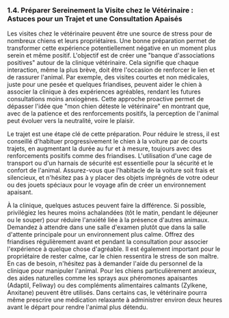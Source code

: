 ### **1.4. Préparer Sereinement la Visite chez le Vétérinaire : Astuces pour un Trajet et une Consultation Apaisés**

Les visites chez le vétérinaire peuvent être une source de stress pour de nombreux chiens et leurs propriétaires. Une bonne préparation permet de transformer cette expérience potentiellement négative en un moment plus serein et même positif. L'objectif est de créer une "banque d'associations positives" autour de la clinique vétérinaire. Cela signifie que chaque interaction, même la plus brève, doit être l'occasion de renforcer le lien et de rassurer l'animal. Par exemple, des visites courtes et non médicales, juste pour une pesée et quelques friandises, peuvent aider le chien à associer la clinique à des expériences agréables, rendant les futures consultations moins anxiogènes. Cette approche proactive permet de dépasser l'idée que "mon chien déteste le vétérinaire" en montrant que, avec de la patience et des renforcements positifs, la perception de l'animal peut évoluer vers la neutralité, voire le plaisir.

Le trajet est une étape clé de cette préparation. Pour réduire le stress, il est conseillé d'habituer progressivement le chien à la voiture par de courts trajets, en augmentant la durée au fur et à mesure, toujours avec des renforcements positifs comme des friandises. L'utilisation d'une cage de transport ou d'un harnais de sécurité est essentielle pour la sécurité et le confort de l'animal. Assurez-vous que l'habitacle de la voiture soit frais et silencieux, et n'hésitez pas à y placer des objets imprégnés de votre odeur ou des jouets spéciaux pour le voyage afin de créer un environnement apaisant.

À la clinique, quelques astuces peuvent faire la différence. Si possible, privilégiez les heures moins achalandées (tôt le matin, pendant le déjeuner ou le souper) pour réduire l'anxiété liée à la présence d'autres animaux. Demandez à attendre dans une salle d'examen plutôt que dans la salle d'attente principale pour un environnement plus calme. Offrez des friandises régulièrement avant et pendant la consultation pour associer l'expérience à quelque chose d'agréable. Il est également important pour le propriétaire de rester calme, car le chien ressentira le stress de son maître. En cas de besoin, n'hésitez pas à demander l'aide du personnel de la clinique pour manipuler l'animal. Pour les chiens particulièrement anxieux, des aides naturelles comme les sprays aux phéromones apaisantes (Adaptil, Feliway) ou des compléments alimentaires calmants (Zylkene, Anxitane) peuvent être utilisés. Dans certains cas, le vétérinaire pourra même prescrire une médication relaxante à administrer environ deux heures avant le départ pour rendre l'animal plus détendu. 